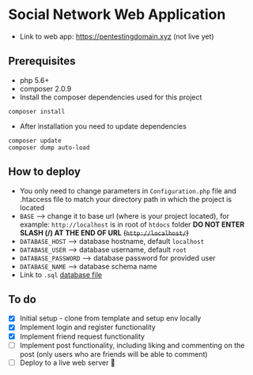 # Social Network Web Application
* Link to web app: https://pentestingdomain.xyz (not live yet)

## Prerequisites
* php 5.6+
* composer 2.0.9
* Install the composer dependencies used for this project
```
composer install
```
* After installation you need to update dependencies
```
composer update
composer dump auto-load
```

## How to deploy
* You only need to change parameters in `Configuration.php` file and .htaccess file to match your directory path in which the project is located
* `BASE` --> change it to base url (where is your project located), for example: `http://localhost` is in root of `htdocs` folder __DO NOT ENTER SLASH (/) AT THE END OF URL__ ~~(`http://localhost/`)~~
* `DATABASE_HOST` --> database hostname, default `localhost`
* `DATABASE_USER` --> database username, default `root`
* `DATABASE_PASSWORD` --> database password for provided user
* `DATABASE_NAME` --> database schema name
* Link to `.sql` [database file](https://drive.google.com/file/d/1QanG7XHw62o27_XnJ0BcQlPKbqEABT0C/view?usp=sharing)

## To do
- [x] Initial setup - clone from template and setup env locally
- [x] Implement login and register functionality
- [x] Implement friend request functionality
- [ ] Implement post functionality, including liking and commenting on the post (only users who are friends will be able to comment)
- [ ] Deploy to a live web server :tada:

